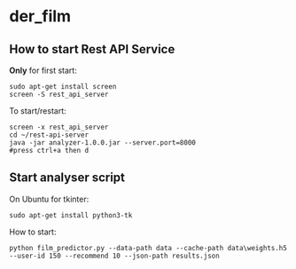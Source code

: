 # der_film

## How to start Rest API Service

**Only** for first start:
```
sudo apt-get install screen
screen -S rest_api_server
```

To start/restart:
```
screen -x rest_api_server
cd ~/rest-api-server
java -jar analyzer-1.0.0.jar --server.port=8000
#press ctrl+a then d
```


## Start analyser script
On Ubuntu for tkinter:
```
sudo apt-get install python3-tk
```
How to start:
```
python film_predictor.py --data-path data --cache-path data\weights.h5 --user-id 150 --recommend 10 --json-path results.json
```
